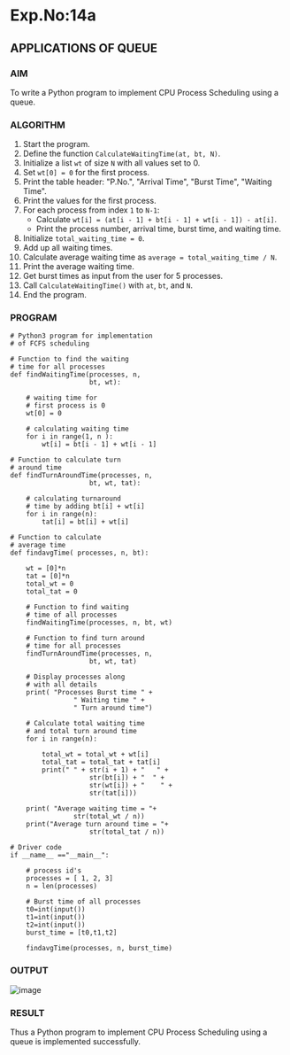 # Exp.No:14a
## APPLICATIONS OF QUEUE

### AIM  
To write a Python program to implement CPU Process Scheduling using a queue.

### ALGORITHM  

1. Start the program.  
2. Define the function `CalculateWaitingTime(at, bt, N)`.  
3. Initialize a list `wt` of size `N` with all values set to 0.  
4. Set `wt[0] = 0` for the first process.  
5. Print the table header: "P.No.", "Arrival Time", "Burst Time", "Waiting Time".  
6. Print the values for the first process.  
7. For each process from index `1` to `N-1`:  
   - Calculate `wt[i] = (at[i - 1] + bt[i - 1] + wt[i - 1]) - at[i]`.  
   - Print the process number, arrival time, burst time, and waiting time.  
8. Initialize `total_waiting_time = 0`.  
9. Add up all waiting times.  
10. Calculate average waiting time as `average = total_waiting_time / N`.  
11. Print the average waiting time.  
12. Get burst times as input from the user for 5 processes.  
13. Call `CalculateWaitingTime()` with `at`, `bt`, and `N`.  
14. End the program.

### PROGRAM  

```
# Python3 program for implementation
# of FCFS scheduling

# Function to find the waiting
# time for all processes
def findWaitingTime(processes, n,
					bt, wt):

	# waiting time for
	# first process is 0
	wt[0] = 0

	# calculating waiting time
	for i in range(1, n ):
		wt[i] = bt[i - 1] + wt[i - 1]

# Function to calculate turn
# around time
def findTurnAroundTime(processes, n,
					bt, wt, tat):

	# calculating turnaround
	# time by adding bt[i] + wt[i]
	for i in range(n):
		tat[i] = bt[i] + wt[i]

# Function to calculate
# average time
def findavgTime( processes, n, bt):

	wt = [0]*n
	tat = [0]*n
	total_wt = 0
	total_tat = 0

	# Function to find waiting
	# time of all processes
	findWaitingTime(processes, n, bt, wt)

	# Function to find turn around
	# time for all processes
	findTurnAroundTime(processes, n,
					bt, wt, tat)

	# Display processes along
	# with all details
	print( "Processes Burst time " +
				" Waiting time " +
				" Turn around time")

	# Calculate total waiting time
	# and total turn around time
	for i in range(n):
	
		total_wt = total_wt + wt[i]
		total_tat = total_tat + tat[i]
		print(" " + str(i + 1) + "   " +
					str(bt[i]) + "  " +
					str(wt[i]) + "    " +
					str(tat[i]))

	print( "Average waiting time = "+
				str(total_wt / n))
	print("Average turn around time = "+
					str(total_tat / n))

# Driver code
if __name__ =="__main__":
	
	# process id's
	processes = [ 1, 2, 3]
	n = len(processes)

	# Burst time of all processes
	t0=int(input())
	t1=int(input())
	t2=int(input())
	burst_time = [t0,t1,t2]

	findavgTime(processes, n, burst_time)
```

### OUTPUT
![image](https://github.com/user-attachments/assets/bb113241-e44b-4798-a554-b6dff3f571cb)

### RESULT
Thus a Python program to implement CPU Process Scheduling using a queue is implemented successfully.
